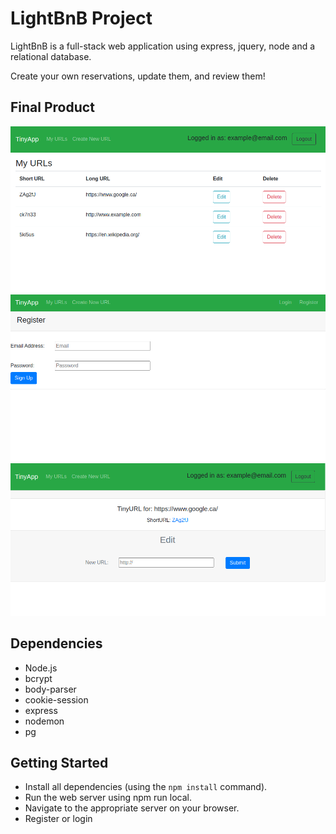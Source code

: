# LightBnB Project

LightBnB is a full-stack web application using express, jquery, node and a relational database. 

Create your own reservations, update them, and review them!



## Final Product

!["Screenshot of home"](https://raw.githubusercontent.com/KelseyErickson/tinyapp/master/docs/tinyApp-urlsPage.png)
!["Screenshot of Home Page"](https://raw.githubusercontent.com/KelseyErickson/tinyapp/master/docs/tinyApp-register.png)
!["Screenshot of Reservations Page"](https://raw.githubusercontent.com/KelseyErickson/tinyapp/master/docs/tinyApp-edit.png)

## Dependencies

- Node.js
- bcrypt
- body-parser
- cookie-session
- express
- nodemon
- pg

## Getting Started

- Install all dependencies (using the `npm install` command).
- Run the web server using npm run local.
- Navigate to the appropriate server on your browser.
- Register or login